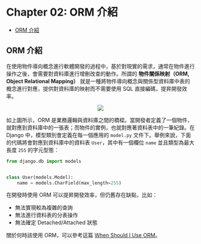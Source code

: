 # Chapter 02: ORM 介紹

  - [ORM 介紹](#orm-介紹)

## ORM 介紹

在使用物件導向概念進行軟體開發的過程中，基於對現實的需求，通常在物件進行操作之後，會需要對資料庫進行增刪改查的動作。所謂的 **物件關係映射（ORM, Object Relational Mapping）** 就是一種將物件導向概念與關係型資料庫中表的概念進行對應，提供對資料庫的映射而不需要使用 SQL 直接編碼，提昇開發效率。

<p align="center">
  <img src="https://user-images.githubusercontent.com/26391143/72669177-bc19b580-3a69-11ea-8f17-1e53f04c0d21.png">
</p>

如上圖所示，ORM 是業務邏輯與資料庫之間的橋樑。當開發者定義了一個物件，就對應到資料庫中的一張表；而物件的實例，也就對應著資料表中的一筆紀錄。在 Django 中，模型類別會定義在每一個應用的 `model.py` 文件下。舉例來說，下面的代碼將會對應到資料庫中的資料表 `User`，其中有一個欄位 `name` 並且類型為最大長度 `255` 的字元型態：

```python
from django.db import models


class User(models.Model):
    name = models.CharField(max_length=255)
```

在開發時使用 ORM 可以提昇開發效率，但仍舊存在缺點，比如：

- 無法實現較為複雜的查詢
- 無法進行資料表的分表操作
- 無法確定 Detached/Attached 狀態

關於何時該使用 ORM，可以參考這篇 [When Should I Use ORM](http://mikehadlow.blogspot.com/2012/06/when-should-i-use-orm.html)。
